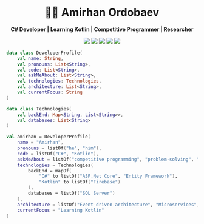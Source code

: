 <h1 align="center">👨‍💻 Amirhan Ordobaev</h1>
<p align="center">
  <b>C# Developer | Learning Kotlin | Competitive Programmer | Researcher</b>
</p>

<p align="center">
  <img src="https://img.shields.io/badge/C%23-%230078D7.svg?style=for-the-badge&logo=c-sharp&logoColor=white">
  <img src="https://img.shields.io/badge/Kotlin-%230095D5.svg?style=for-the-badge&logo=kotlin&logoColor=white">
  <img src="https://img.shields.io/badge/ICPC-%230092CC.svg?style=for-the-badge&logo=codeforces&logoColor=white">
  <img src="https://img.shields.io/badge/Codeforces-%231E90FF.svg?style=for-the-badge&logo=codeforces&logoColor=white">
  <img src="https://img.shields.io/badge/ACMP-%234A90E2.svg?style=for-the-badge">
</p>

```Kotlin
data class DeveloperProfile(
    val name: String,
    val pronouns: List<String>,
    val code: List<String>,
    val askMeAbout: List<String>,
    val technologies: Technologies,
    val architecture: List<String>,
    val currentFocus: String
)

data class Technologies(
    val backEnd: Map<String, List<String>>,
    val databases: List<String>
)

val amirhan = DeveloperProfile(
    name = "Amirhan",
    pronouns = listOf("he", "him"),
    code = listOf("C#", "Kotlin"),
    askMeAbout = listOf("competitive programming", "problem-solving", "researching"),
    technologies = Technologies(
        backEnd = mapOf(
            "C#" to listOf("ASP.Net Core", "Entity Framework"),
            "Kotlin" to listOf("Firebase")
        ),
        databases = listOf("SQL Server")
    ),
    architecture = listOf("Event-driven architecture", "Microservices", "Domain-driven design"),
    currentFocus = "Learning Kotlin"
)
```
